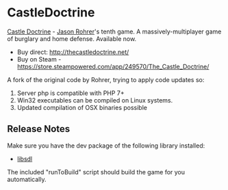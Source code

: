 CastleDoctrine
==============

[Castle Doctrine](http://thecastledoctrine.net/) - [Jason Rohrer](http://hcsoftware.sourceforge.net/jason-rohrer/)'s tenth game. A massively-multiplayer game of burglary and home defense. Available now.  

- Buy direct: http://thecastledoctrine.net/
- Buy on Steam - https://store.steampowered.com/app/249570/The_Castle_Doctrine/

A fork of the original code by Rohrer, trying to apply code updates so:
1. Server php is compatible with PHP 7+
2. Win32 executables can be compiled on Linux systems.
3. Updated compilation of OSX binaries possible

Release Notes
-------------
Make sure you have the dev package of the following library installed:
- [libsdl](http://www.libsdl.org/)

The included "runToBuild" script should build the game for you automatically.
